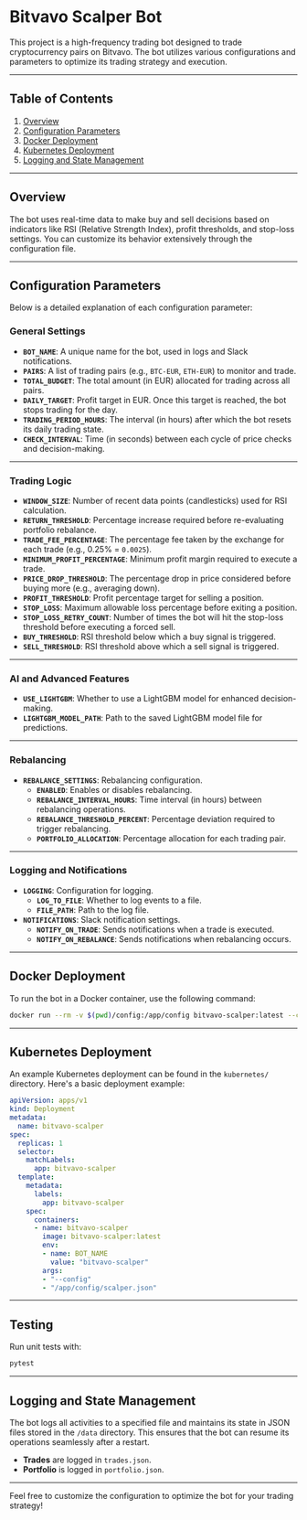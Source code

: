 
# Bitvavo Scalper Bot

This project is a high-frequency trading bot designed to trade cryptocurrency pairs on Bitvavo. 
The bot utilizes various configurations and parameters to optimize its trading strategy and execution.

---

## Table of Contents
1. [Overview](#overview)
2. [Configuration Parameters](#configuration-parameters)
3. [Docker Deployment](#docker-deployment)
4. [Kubernetes Deployment](#kubernetes-deployment)
5. [Logging and State Management](#logging-and-state-management)

---

## Overview

The bot uses real-time data to make buy and sell decisions based on indicators like RSI (Relative Strength Index), profit thresholds, and stop-loss settings. You can customize its behavior extensively through the configuration file.

---

## Configuration Parameters

Below is a detailed explanation of each configuration parameter:

### General Settings
- **`BOT_NAME`**: A unique name for the bot, used in logs and Slack notifications.
- **`PAIRS`**: A list of trading pairs (e.g., `BTC-EUR`, `ETH-EUR`) to monitor and trade.
- **`TOTAL_BUDGET`**: The total amount (in EUR) allocated for trading across all pairs.
- **`DAILY_TARGET`**: Profit target in EUR. Once this target is reached, the bot stops trading for the day.
- **`TRADING_PERIOD_HOURS`**: The interval (in hours) after which the bot resets its daily trading state.
- **`CHECK_INTERVAL`**: Time (in seconds) between each cycle of price checks and decision-making.

---

### Trading Logic
- **`WINDOW_SIZE`**: Number of recent data points (candlesticks) used for RSI calculation.
- **`RETURN_THRESHOLD`**: Percentage increase required before re-evaluating portfolio rebalance.
- **`TRADE_FEE_PERCENTAGE`**: The percentage fee taken by the exchange for each trade (e.g., 0.25% = `0.0025`).
- **`MINIMUM_PROFIT_PERCENTAGE`**: Minimum profit margin required to execute a trade.
- **`PRICE_DROP_THRESHOLD`**: The percentage drop in price considered before buying more (e.g., averaging down).
- **`PROFIT_THRESHOLD`**: Profit percentage target for selling a position.
- **`STOP_LOSS`**: Maximum allowable loss percentage before exiting a position.
- **`STOP_LOSS_RETRY_COUNT`**: Number of times the bot will hit the stop-loss threshold before executing a forced sell.
- **`BUY_THRESHOLD`**: RSI threshold below which a buy signal is triggered.
- **`SELL_THRESHOLD`**: RSI threshold above which a sell signal is triggered.

---

### AI and Advanced Features
- **`USE_LIGHTGBM`**: Whether to use a LightGBM model for enhanced decision-making.
- **`LIGHTGBM_MODEL_PATH`**: Path to the saved LightGBM model file for predictions.

---

### Rebalancing
- **`REBALANCE_SETTINGS`**: Rebalancing configuration.
  - **`ENABLED`**: Enables or disables rebalancing.
  - **`REBALANCE_INTERVAL_HOURS`**: Time interval (in hours) between rebalancing operations.
  - **`REBALANCE_THRESHOLD_PERCENT`**: Percentage deviation required to trigger rebalancing.
  - **`PORTFOLIO_ALLOCATION`**: Percentage allocation for each trading pair.

---

### Logging and Notifications
- **`LOGGING`**: Configuration for logging.
  - **`LOG_TO_FILE`**: Whether to log events to a file.
  - **`FILE_PATH`**: Path to the log file.
- **`NOTIFICATIONS`**: Slack notification settings.
  - **`NOTIFY_ON_TRADE`**: Sends notifications when a trade is executed.
  - **`NOTIFY_ON_REBALANCE`**: Sends notifications when rebalancing occurs.

---

## Docker Deployment

To run the bot in a Docker container, use the following command:
```bash
docker run --rm -v $(pwd)/config:/app/config bitvavo-scalper:latest --config /app/config/scalper.json
```

---

## Kubernetes Deployment

An example Kubernetes deployment can be found in the `kubernetes/` directory. Here's a basic deployment example:

```yaml
apiVersion: apps/v1
kind: Deployment
metadata:
  name: bitvavo-scalper
spec:
  replicas: 1
  selector:
    matchLabels:
      app: bitvavo-scalper
  template:
    metadata:
      labels:
        app: bitvavo-scalper
    spec:
      containers:
      - name: bitvavo-scalper
        image: bitvavo-scalper:latest
        env:
        - name: BOT_NAME
          value: "bitvavo-scalper"
        args:
        - "--config"
        - "/app/config/scalper.json"
```

---

## Testing
Run unit tests with:

```bash
pytest
```

---

## Logging and State Management

The bot logs all activities to a specified file and maintains its state in JSON files stored in the `/data` directory. This ensures that the bot can resume its operations seamlessly after a restart.

- **Trades** are logged in `trades.json`.
- **Portfolio** is logged in `portfolio.json`.

---

Feel free to customize the configuration to optimize the bot for your trading strategy!
